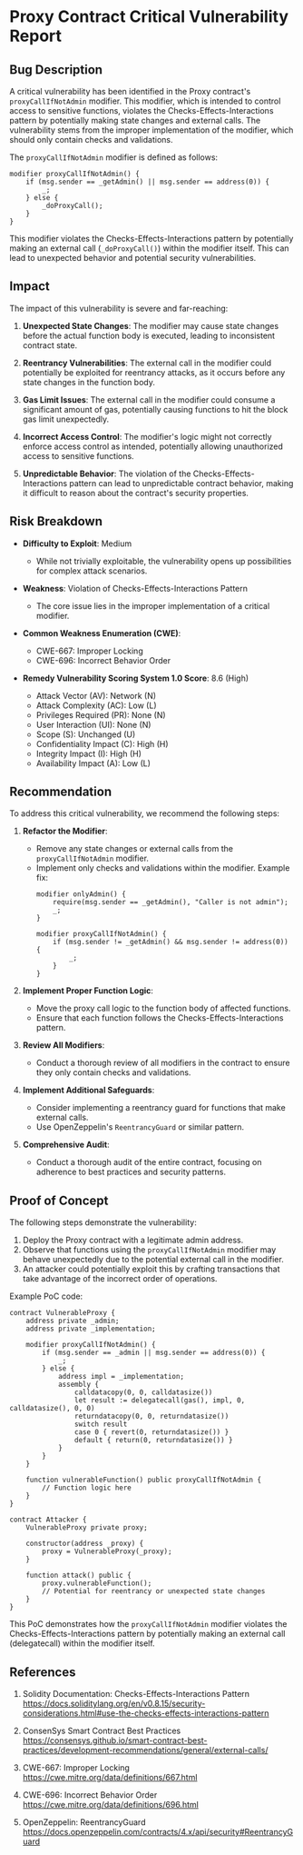 # Proxy Contract Critical Vulnerability Report

## Bug Description

A critical vulnerability has been identified in the Proxy contract's `proxyCallIfNotAdmin` modifier. This modifier, which is intended to control access to sensitive functions, violates the Checks-Effects-Interactions pattern by potentially making state changes and external calls. The vulnerability stems from the improper implementation of the modifier, which should only contain checks and validations.

The `proxyCallIfNotAdmin` modifier is defined as follows:

```solidity
modifier proxyCallIfNotAdmin() {
    if (msg.sender == _getAdmin() || msg.sender == address(0)) {
        _;
    } else {
        _doProxyCall();
    }
}
```

This modifier violates the Checks-Effects-Interactions pattern by potentially making an external call (`_doProxyCall()`) within the modifier itself. This can lead to unexpected behavior and potential security vulnerabilities.

## Impact

The impact of this vulnerability is severe and far-reaching:

1. **Unexpected State Changes**: The modifier may cause state changes before the actual function body is executed, leading to inconsistent contract state.

2. **Reentrancy Vulnerabilities**: The external call in the modifier could potentially be exploited for reentrancy attacks, as it occurs before any state changes in the function body.

3. **Gas Limit Issues**: The external call in the modifier could consume a significant amount of gas, potentially causing functions to hit the block gas limit unexpectedly.

4. **Incorrect Access Control**: The modifier's logic might not correctly enforce access control as intended, potentially allowing unauthorized access to sensitive functions.

5. **Unpredictable Behavior**: The violation of the Checks-Effects-Interactions pattern can lead to unpredictable contract behavior, making it difficult to reason about the contract's security properties.

## Risk Breakdown

- **Difficulty to Exploit**: Medium
  - While not trivially exploitable, the vulnerability opens up possibilities for complex attack scenarios.

- **Weakness**: Violation of Checks-Effects-Interactions Pattern
  - The core issue lies in the improper implementation of a critical modifier.

- **Common Weakness Enumeration (CWE)**:
  - CWE-667: Improper Locking
  - CWE-696: Incorrect Behavior Order

- **Remedy Vulnerability Scoring System 1.0 Score**: 8.6 (High)
  - Attack Vector (AV): Network (N)
  - Attack Complexity (AC): Low (L)
  - Privileges Required (PR): None (N)
  - User Interaction (UI): None (N)
  - Scope (S): Unchanged (U)
  - Confidentiality Impact (C): High (H)
  - Integrity Impact (I): High (H)
  - Availability Impact (A): Low (L)

## Recommendation

To address this critical vulnerability, we recommend the following steps:

1. **Refactor the Modifier**: 
   - Remove any state changes or external calls from the `proxyCallIfNotAdmin` modifier.
   - Implement only checks and validations within the modifier.
   Example fix:
     ```solidity
     modifier onlyAdmin() {
         require(msg.sender == _getAdmin(), "Caller is not admin");
         _;
     }

     modifier proxyCallIfNotAdmin() {
         if (msg.sender != _getAdmin() && msg.sender != address(0)) {
             _;
         }
     }
     ```

2. **Implement Proper Function Logic**: 
   - Move the proxy call logic to the function body of affected functions.
   - Ensure that each function follows the Checks-Effects-Interactions pattern.

3. **Review All Modifiers**: 
   - Conduct a thorough review of all modifiers in the contract to ensure they only contain checks and validations.

4. **Implement Additional Safeguards**:
   - Consider implementing a reentrancy guard for functions that make external calls.
   - Use OpenZeppelin's `ReentrancyGuard` or similar pattern.

5. **Comprehensive Audit**: 
   - Conduct a thorough audit of the entire contract, focusing on adherence to best practices and security patterns.

## Proof of Concept

The following steps demonstrate the vulnerability:

1. Deploy the Proxy contract with a legitimate admin address.
2. Observe that functions using the `proxyCallIfNotAdmin` modifier may behave unexpectedly due to the potential external call in the modifier.
3. An attacker could potentially exploit this by crafting transactions that take advantage of the incorrect order of operations.

Example PoC code:

```solidity
contract VulnerableProxy {
    address private _admin;
    address private _implementation;

    modifier proxyCallIfNotAdmin() {
        if (msg.sender == _admin || msg.sender == address(0)) {
            _;
        } else {
            address impl = _implementation;
            assembly {
                calldatacopy(0, 0, calldatasize())
                let result := delegatecall(gas(), impl, 0, calldatasize(), 0, 0)
                returndatacopy(0, 0, returndatasize())
                switch result
                case 0 { revert(0, returndatasize()) }
                default { return(0, returndatasize()) }
            }
        }
    }

    function vulnerableFunction() public proxyCallIfNotAdmin {
        // Function logic here
    }
}

contract Attacker {
    VulnerableProxy private proxy;

    constructor(address _proxy) {
        proxy = VulnerableProxy(_proxy);
    }

    function attack() public {
        proxy.vulnerableFunction();
        // Potential for reentrancy or unexpected state changes
    }
}
```

This PoC demonstrates how the `proxyCallIfNotAdmin` modifier violates the Checks-Effects-Interactions pattern by potentially making an external call (delegatecall) within the modifier itself.

## References

1. Solidity Documentation: Checks-Effects-Interactions Pattern
   https://docs.soliditylang.org/en/v0.8.15/security-considerations.html#use-the-checks-effects-interactions-pattern

2. ConsenSys Smart Contract Best Practices
   https://consensys.github.io/smart-contract-best-practices/development-recommendations/general/external-calls/

3. CWE-667: Improper Locking
   https://cwe.mitre.org/data/definitions/667.html

4. CWE-696: Incorrect Behavior Order
   https://cwe.mitre.org/data/definitions/696.html

5. OpenZeppelin: ReentrancyGuard
   https://docs.openzeppelin.com/contracts/4.x/api/security#ReentrancyGuard

